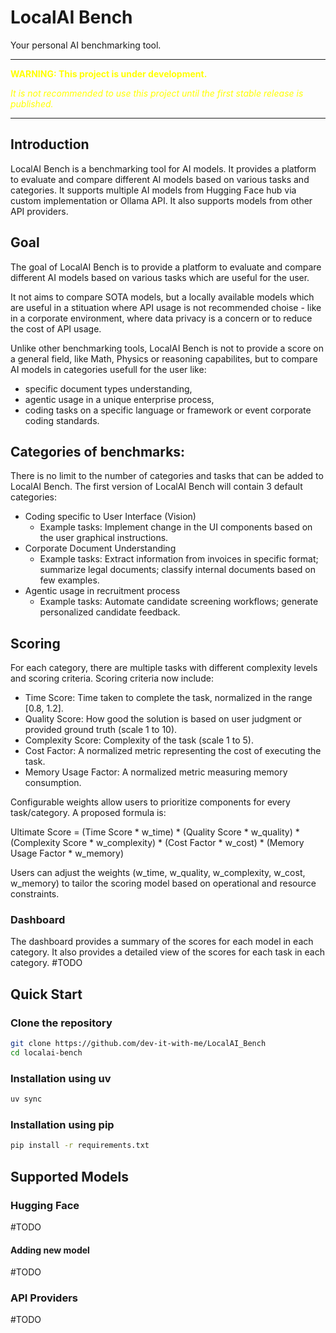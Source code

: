 # LocalAI Bench
Your personal AI benchmarking tool.

---

<span style="color: yellow;">**WARNING: This project is under development.**</span>

<span style="color: yellow;">*It is not recommended to use this project until the first stable release is published.*</span>

---

## Introduction
LocalAI Bench is a benchmarking tool for AI models. It provides a platform to evaluate and compare different AI models based on various tasks and categories. It supports multiple AI models from Hugging Face hub via custom implementation or Ollama API. It also supports models from other API providers.

## Goal
The goal of LocalAI Bench is to provide a platform to evaluate and compare different AI models based on various tasks which are useful for the user.

It not aims to compare SOTA models, but a locally available models which are useful in a stituation where API usage is not recommended choise - like in a corporate environment, where data privacy is a concern or to reduce the cost of API usage.

Unlike other benchmarking tools, LocalAI Bench is not to provide a score on a general field, like Math, Physics or reasoning capabilites, but to compare AI models in categories usefull for the user like:
- specific document types understanding,
- agentic usage in a unique enterprise process,
- coding tasks on a specific language or framework or event corporate coding standards.


## Categories of benchmarks:
There is no limit to the number of categories and tasks that can be added to LocalAI Bench. The first version of LocalAI Bench will contain 3 default categories:

- Coding specific to User Interface (Vision)
  - Example tasks: Implement change in the  UI components based on the user graphical instructions.
- Corporate Document Understanding
  - Example tasks: Extract information from invoices in specific format; summarize legal documents; classify internal documents based on few examples.
- Agentic usage in recruitment process
  - Example tasks: Automate candidate screening workflows; generate personalized 
    candidate feedback.


## Scoring
For each category, there are multiple tasks with different complexity levels and scoring criteria.
Scoring criteria now include:
- Time Score: Time taken to complete the task, normalized in the range [0.8, 1.2].
- Quality Score: How good the solution is based on user judgment or provided ground truth (scale 1 to 10).
- Complexity Score: Complexity of the task (scale 1 to 5).
- Cost Factor: A normalized metric representing the cost of executing the task.
- Memory Usage Factor: A normalized metric measuring memory consumption.

Configurable weights allow users to prioritize components for every task/category. A proposed formula is:

Ultimate Score = (Time Score * w_time) *
                 (Quality Score * w_quality) *
                 (Complexity Score * w_complexity) *
                 (Cost Factor * w_cost) *
                 (Memory Usage Factor * w_memory)

Users can adjust the weights (w_time, w_quality, w_complexity, w_cost, w_memory)
to tailor the scoring model based on operational and resource constraints.

### Dashboard
The dashboard provides a summary of the scores for each model in each category. It also provides a detailed view of the scores for each task in each category. #TODO



## Quick Start

### Clone the repository
```bash
git clone https://github.com/dev-it-with-me/LocalAI_Bench
cd localai-bench
```

### Installation using uv
```bash
uv sync
```

### Installation using pip
```bash
pip install -r requirements.txt
```


## Supported Models
### Hugging Face
#TODO

#### Adding new model
#TODO


### API Providers
#TODO
